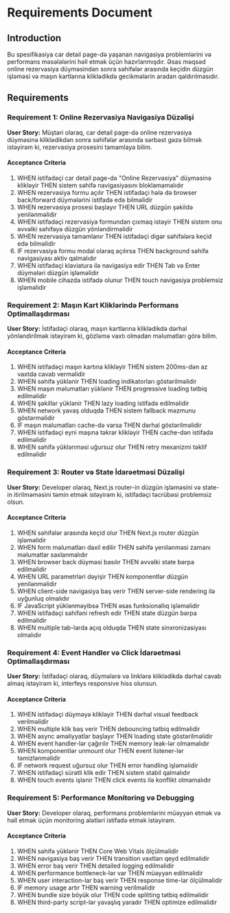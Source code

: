 # Requirements Document

## Introduction

Bu spesifikasiya car detail page-də yaşanan navigasiya problemlərini və performans məsələlərini həll etmək üçün hazırlanmışdır. Əsas məqsəd online rezervasiya düyməsindən sonra səhifələr arasında keçidin düzgün işləməsi və maşın kartlarına kliklədikdə gecikmələrin aradan qaldırılmasıdır.

## Requirements

### Requirement 1: Online Rezervasiya Navigasiya Düzəlişi

**User Story:** Müştəri olaraq, car detail page-də online rezervasiya düyməsinə kliklədikdən sonra səhifələr arasında sərbəst gəzə bilmək istəyirəm ki, rezervasiya prosesini tamamlaya bilim.

#### Acceptance Criteria

1. WHEN istifadəçi car detail page-də "Online Rezervasiya" düyməsinə klikləyir THEN sistem səhifə navigasiyasını bloklamamalıdır
2. WHEN rezervasiya formu açılır THEN istifadəçi hələ də browser back/forward düymələrini istifadə edə bilməlidir
3. WHEN rezervasiya prosesi başlayır THEN URL düzgün şəkildə yenilənməlidir
4. WHEN istifadəçi rezervasiya formundan çıxmaq istəyir THEN sistem onu əvvəlki səhifəyə düzgün yönləndirməlidir
5. WHEN rezervasiya tamamlanır THEN istifadəçi digər səhifələrə keçid edə bilməlidir
6. IF rezervasiya formu modal olaraq açılırsa THEN background səhifə navigasiyası aktiv qalmalıdır
7. WHEN istifadəçi klaviatura ilə navigasiya edir THEN Tab və Enter düymələri düzgün işləməlidir
8. WHEN mobile cihazda istifadə olunur THEN touch navigasiya problemsiz işləməlidir

### Requirement 2: Maşın Kart Kliklərində Performans Optimallaşdırması

**User Story:** İstifadəçi olaraq, maşın kartlarına kliklədikdə dərhal yönləndirilmək istəyirəm ki, gözləmə vaxtı olmadan məlumatları görə bilim.

#### Acceptance Criteria

1. WHEN istifadəçi maşın kartına klikləyir THEN sistem 200ms-dən az vaxtda cavab verməlidir
2. WHEN səhifə yüklənir THEN loading indikatorları göstərilməlidir
3. WHEN maşın məlumatları yüklənir THEN progressive loading tətbiq edilməlidir
4. WHEN şəkillər yüklənir THEN lazy loading istifadə edilməlidir
5. WHEN network yavaş olduqda THEN sistem fallback məzmunu göstərməlidir
6. IF maşın məlumatları cache-də varsa THEN dərhal göstərilməlidir
7. WHEN istifadəçi eyni maşına təkrar klikləyir THEN cache-dən istifadə edilməlidir
8. WHEN səhifə yüklənməsi uğursuz olur THEN retry mexanizmi təklif edilməlidir

### Requirement 3: Router və State İdarəetməsi Düzəlişi

**User Story:** Developer olaraq, Next.js router-in düzgün işləməsini və state-in itirilməməsini təmin etmək istəyirəm ki, istifadəçi təcrübəsi problemsiz olsun.

#### Acceptance Criteria

1. WHEN səhifələr arasında keçid olur THEN Next.js router düzgün işləməlidir
2. WHEN form məlumatları daxil edilir THEN səhifə yenilənməsi zamanı məlumatlar saxlanmalıdır
3. WHEN browser back düyməsi basılır THEN əvvəlki state bərpa edilməlidir
4. WHEN URL parametrləri dəyişir THEN komponentlər düzgün yenilənməlidir
5. WHEN client-side navigasiya baş verir THEN server-side rendering ilə uyğunluq olmalıdır
6. IF JavaScript yüklənməyibsə THEN əsas funksionallıq işləməlidir
7. WHEN istifadəçi səhifəni refresh edir THEN state düzgün bərpa edilməlidir
8. WHEN multiple tab-larda açıq olduqda THEN state sinxronizasiyası olmalıdır

### Requirement 4: Event Handler və Click İdarəetməsi Optimallaşdırması

**User Story:** İstifadəçi olaraq, düymələrə və linklərə kliklədikdə dərhal cavab almaq istəyirəm ki, interfeys responsive hiss olunsun.

#### Acceptance Criteria

1. WHEN istifadəçi düyməyə klikləyir THEN dərhal visual feedback verilməlidir
2. WHEN multiple klik baş verir THEN debouncing tətbiq edilməlidir
3. WHEN async əməliyyatlar başlayır THEN loading state göstərilməlidir
4. WHEN event handler-lər çağırılır THEN memory leak-lər olmamalıdır
5. WHEN komponentlər unmount olur THEN event listener-lər təmizlənməlidir
6. IF network request uğursuz olur THEN error handling işləməlidir
7. WHEN istifadəçi sürətli klik edir THEN sistem stabil qalmalıdır
8. WHEN touch events işlənir THEN click events ilə konflikt olmamalıdır

### Requirement 5: Performance Monitoring və Debugging

**User Story:** Developer olaraq, performans problemlərini müəyyən etmək və həll etmək üçün monitoring alətləri istifadə etmək istəyirəm.

#### Acceptance Criteria

1. WHEN səhifə yüklənir THEN Core Web Vitals ölçülməlidir
2. WHEN navigasiya baş verir THEN transition vaxtları qeyd edilməlidir
3. WHEN error baş verir THEN detailed logging edilməlidir
4. WHEN performance bottleneck-lər var THEN müəyyən edilməlidir
5. WHEN user interaction-lar baş verir THEN response time-lar ölçülməlidir
6. IF memory usage artır THEN warning verilməlidir
7. WHEN bundle size böyük olur THEN code splitting tətbiq edilməlidir
8. WHEN third-party script-lər yavaşlıq yaradır THEN optimize edilməlidir